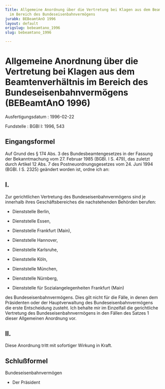 ```yaml
---
Title: Allgemeine Anordnung über die Vertretung bei Klagen aus dem Beamtenverhältnis
  im Bereich des Bundeseisenbahnvermögens
jurabk: BEBeamtAnO 1996
layout: default
origslug: bebeamtano_1996
slug: bebeamtano_1996

---
```


# Allgemeine Anordnung über die Vertretung bei Klagen aus dem Beamtenverhältnis im Bereich des Bundeseisenbahnvermögens (BEBeamtAnO 1996)

Ausfertigungsdatum
:   1996-02-22

Fundstelle
:   BGBl I: 1996, 543



## Eingangsformel

Auf Grund des § 174 Abs. 3 des Bundesbeamtengesetzes in der Fassung der Bekanntmachung vom 27. Februar 1985 (BGBl. I S. 479), das zuletzt durch Artikel 12 Abs. 7 des Postneuordnungsgesetzes vom 24. Juni 1994 (BGBl. I S. 2325) geändert worden ist, ordne ich an:


## I.

Zur gerichtlichen Vertretung des Bundeseisenbahnvermögens sind je innerhalb ihres Geschäftsbereiches die nachstehenden Behörden berufen:

-   Dienststelle Berlin,


-   Dienststelle Essen,


-   Dienststelle Frankfurt (Main),


-   Dienststelle Hannover,


-   Dienststelle Karlsruhe,


-   Dienststelle Köln,


-   Dienststelle München,


-   Dienststelle Nürnberg,


-   Dienststelle für Sozialangelegenheiten Frankfurt (Main)



des Bundeseisenbahnvermögens.
Dies gilt nicht für die Fälle, in denen dem Präsidenten oder der Hauptverwaltung des Bundeseisenbahnvermögens die erste Entscheidung zusteht.
Ich behalte mir im Einzelfall die gerichtliche Vertretung des Bundeseisenbahnvermögens in den Fällen des Satzes 1 dieser Allgemeinen Anordnung vor.


## II.

Diese Anordnung tritt mit sofortiger Wirkung in Kraft.


## Schlußformel

Bundeseisenbahnvermögen

*   Der Präsident




